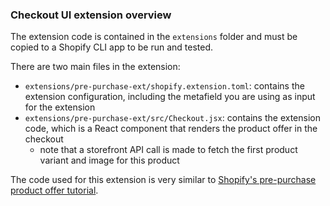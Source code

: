 ### Checkout UI extension overview

The extension code is contained in the `extensions` folder and must be copied to a Shopify CLI app to be run and tested.

There are two main files in the extension:

- `extensions/pre-purchase-ext/shopify.extension.toml`: contains the extension configuration, including the metafield you are using as input for the extension
- `extensions/pre-purchase-ext/src/Checkout.jsx`: contains the extension code, which is a React component that renders the product offer in the checkout
  - note that a storefront API call is made to fetch the first product variant and image for this product

The code used for this extension is very similar to [Shopify's pre-purchase product offer tutorial](https://shopify.dev/docs/apps/checkout/product-offers/pre-purchase/build?framework=react).
